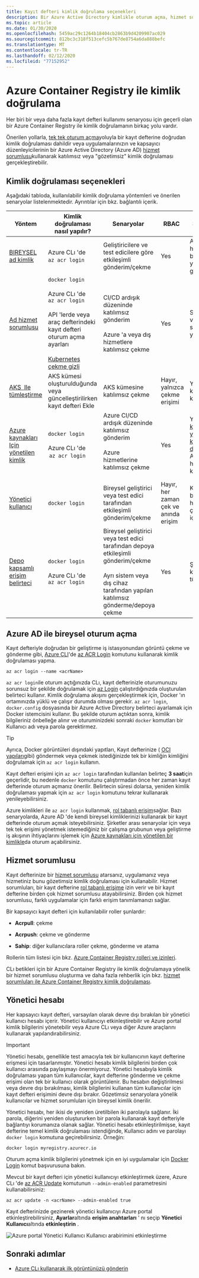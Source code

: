 ```yaml
---
title: Kayıt defteri kimlik doğrulama seçenekleri
description: Bir Azure Active Directory kimlikle oturum açma, hizmet sorumlularını kullanma ve isteğe bağlı yönetici kimlik bilgilerini kullanma dahil olmak üzere, özel bir Azure Kapsayıcı kayıt defteri için kimlik doğrulama seçenekleri.
ms.topic: article
ms.date: 01/30/2020
ms.openlocfilehash: 5459ac29c1264b18404cb2863b9d4209907ac029
ms.sourcegitcommit: 812bc3c318f513cefc5b767de8754a6da888befc
ms.translationtype: MT
ms.contentlocale: tr-TR
ms.lasthandoff: 02/12/2020
ms.locfileid: "77152952"
---
```

# <a name="authenticate-with-an-azure-container-registry"></a>Azure Container Registry ile kimlik doğrulama

Her biri bir veya daha fazla kayıt defteri kullanımı senaryosu için geçerli olan bir Azure Container Registry ile kimlik doğrulamanın birkaç yolu vardır.

Önerilen yollarla, [tek tek oturum açma](#individual-login-with-azure-ad)yoluyla bir kayıt defterine doğrudan kimlik doğrulaması dahildir veya uygulamalarınızın ve kapsayıcı düzenleyicilerinin bir Azure Active Directory (Azure AD) [hizmet sorumlusu](#service-principal)kullanarak katılımsız veya "gözetimsiz" kimlik doğrulaması gerçekleştirebilir.

## <a name="authentication-options"></a>Kimlik doğrulaması seçenekleri

Aşağıdaki tabloda, kullanılabilir kimlik doğrulama yöntemleri ve önerilen senaryolar listelenmektedir. Ayrıntılar için bkz. bağlantılı içerik.

| Yöntem                               | Kimlik doğrulaması nasıl yapılır?                                           | Senaryolar                                                            | RBAC                             | Sınırlamalar                                |
|---------------------------------------|-------------------------------------------------------|---------------------------------------------------------------------|----------------------------------|--------------------------------------------|
| [BIREYSEL ad kimlik](#individual-login-with-azure-ad)                | Azure CLı 'de `az acr login`                              | Geliştiricilere ve test edicilere göre etkileşimli gönderim/çekme                                    | Yes                              | AD belirtecinin her 3 saatte bir yenilenmesi gerekir     |
| [Ad hizmet sorumlusu](#service-principal)                  | `docker login`<br/><br/>Azure CLı 'de `az acr login`<br/><br/> API 'lerde veya araç defterindeki kayıt defteri oturum açma ayarları<br/><br/> [Kubernetes çekme gizli](container-registry-auth-kubernetes.md)                                           | CI/CD ardışık düzeninde katılımsız gönderim<br/><br/> Azure 'a veya dış hizmetlere katılımsız çekme  | Yes                              | SP parolasının varsayılan süre sonu 1 yıldır       |                                                           
| [AKS  Ile tümleştirme](../aks/cluster-container-registry-integration.md?toc=/azure/container-registry/toc.json&bc=/azure/container-registry/breadcrumb/toc.json)                   | AKS kümesi oluşturulduğunda veya güncelleştirilirken kayıt defteri Ekle  | AKS kümesine katılımsız çekme                                                  | Hayır, yalnızca çekme erişimi             | Yalnızca AKS kümesi ile kullanılabilir            |
| [Azure kaynakları Için yönetilen kimlik](container-registry-authentication-managed-identity.md)  | `docker login`<br/><br/>Azure CLı 'de  `az acr login`                                        | Azure CI/CD ardışık düzeninde katılımsız gönderim<br/><br/> Azure hizmetlerine katılımsız çekme<br/><br/>   | Yes                              | Yalnızca [Azure kaynakları için yönetilen kimlikleri destekleyen](../active-directory/managed-identities-azure-resources/services-support-managed-identities.md#azure-services-that-support-managed-identities-for-azure-resources) Azure hizmetlerinden kullanın              |
| [Yönetici kullanıcı](#admin-account)                            | `docker login`                                          | Bireysel geliştirici veya test edici tarafından etkileşimli gönderim/çekme                           | Hayır, her zaman çek ve anında erişim  | Kayıt defteri başına tek hesap, birden çok kullanıcı için önerilmez         |
| [Depo kapsamlı erişim belirteci](container-registry-repository-scoped-permissions.md)               | `docker login`<br/><br/>Azure CLı 'de `az acr login`   | Bireysel geliştirici veya test edici tarafından depoya etkileşimli gönderim/çekme<br/><br/> Ayrı sistem veya dış cihaz tarafından yapılan katılımsız gönderme/depoya çekme                  | Yes                              | Şu anda AD kimliğiyle tümleştirildi  |

## <a name="individual-login-with-azure-ad"></a>Azure AD ile bireysel oturum açma

Kayıt defteriyle doğrudan bir geliştirme iş istasyonundan görüntü çekme ve gönderme gibi, [Azure CLI](/cli/azure/install-azure-cli)'de [az ACR Login](/cli/azure/acr?view=azure-cli-latest#az-acr-login) komutunu kullanarak kimlik doğrulaması yapma.

```azurecli
az acr login --name <acrName>
```

`az acr login`ile oturum açtığınızda CLı, kayıt defterinizle oturumunuzu sorunsuz bir şekilde doğrulamak için [az Login](/cli/azure/reference-index#az-login) çalıştırdığınızda oluşturulan belirteci kullanır. Kimlik doğrulama akışını gerçekleştirmek için, Docker 'ın ortamınızda yüklü ve çalışır durumda olması gerekir. `az acr login`, `docker.config` dosyasında bir Azure Active Directory belirteci ayarlamak için Docker istemcisini kullanır. Bu şekilde oturum açtıktan sonra, kimlik bilgileriniz önbelleğe alınır ve oturuminizdeki sonraki `docker` komutları bir Kullanıcı adı veya parola gerektirmez.

> [!TIP]
> Ayrıca, Docker görüntüleri dışındaki yapıtları, Kayıt defterinize ( [OCI yapıları](container-registry-oci-artifacts.md)gibi) göndermek veya çekmek istediğinizde tek bir kimliğin kimliğini doğrulamak için `az acr login` kullanın.  


Kayıt defteri erişimi için `az acr login` tarafından kullanılan belirteç **3 saat**için geçerlidir, bu nedenle `docker` komutunu çalıştırmadan önce her zaman kayıt defterinde oturum açmanız önerilir. Belirtecin süresi dolarsa, yeniden kimlik doğrulaması yapmak için `az acr login` komutunu tekrar kullanarak yenileyebilirsiniz. 

Azure kimlikleri ile `az acr login` kullanmak, [rol tabanlı erişim](../role-based-access-control/role-assignments-portal.md)sağlar. Bazı senaryolarda, Azure AD 'de kendi bireysel kimliklerinizi kullanarak bir kayıt defterinde oturum açmak isteyebilirsiniz. Şirketler arası senaryolar için veya tek tek erişimi yönetmek istemediğiniz bir çalışma grubunun veya geliştirme iş akışının ihtiyaçlarını işlemek için [Azure kaynakları için yönetilen bir kimlikle](container-registry-authentication-managed-identity.md)da oturum açabilirsiniz.

## <a name="service-principal"></a>Hizmet sorumlusu

Kayıt defterinize bir [hizmet sorumlusu](../active-directory/develop/app-objects-and-service-principals.md) atarsanız, uygulamanız veya hizmetiniz bunu gözetimsiz kimlik doğrulaması için kullanabilir. Hizmet sorumluları, bir kayıt defterine [rol tabanlı erişime](../role-based-access-control/role-assignments-portal.md) izin verir ve bir kayıt defterine birden çok hizmet sorumlusu atayabilirsiniz. Birden çok hizmet sorumlusu, farklı uygulamalar için farklı erişim tanımlamanızı sağlar.

Bir kapsayıcı kayıt defteri için kullanılabilir roller şunlardır:

* **Acrpull**: çekme

* **Acrpush**: çekme ve gönderme

* **Sahip**: diğer kullanıcılara roller çekme, gönderme ve atama

Rollerin tüm listesi için bkz. [Azure Container Registry rolleri ve izinleri](container-registry-roles.md).

CLı betikleri için bir Azure Container Registry ile kimlik doğrulamaya yönelik bir hizmet sorumlusu oluşturma ve daha fazla rehberlik için bkz. [hizmet sorumluları ile Azure Container Registry kimlik doğrulaması](container-registry-auth-service-principal.md).

## <a name="admin-account"></a>Yönetici hesabı

Her kapsayıcı kayıt defteri, varsayılan olarak devre dışı bırakılan bir yönetici kullanıcı hesabı içerir. Yönetici kullanıcıyı etkinleştirebilir ve Azure portal kimlik bilgilerini yönetebilir veya Azure CLı veya diğer Azure araçlarını kullanarak yapılandırabilirsiniz.

> [!IMPORTANT]
> Yönetici hesabı, genellikle test amacıyla tek bir kullanıcının kayıt defterine erişmesi için tasarlanmıştır. Yönetici hesabı kimlik bilgilerini birden çok kullanıcı arasında paylaşmayı önermiyoruz. Yönetici hesabıyla kimlik doğrulaması yapan tüm kullanıcılar, kayıt defterine gönderme ve çekme erişimi olan tek bir kullanıcı olarak görüntülenir. Bu hesabın değiştirilmesi veya devre dışı bırakılması, kimlik bilgilerini kullanan tüm kullanıcılar için kayıt defteri erişimini devre dışı bırakır. Gözetimsiz senaryolara yönelik kullanıcılar ve hizmet sorumluları için bireysel kimlik önerilir.
>

Yönetici hesabı, her ikisi de yeniden üretilbilen iki parolayla sağlanır. İki parola, diğerini yeniden oluştururken bir parola kullanarak kayıt defteriyle bağlantıyı korumanıza olanak sağlar. Yönetici hesabı etkinleştirilmişse, kayıt defterine temel kimlik doğrulaması istendiğinde, Kullanıcı adını ve parolayı `docker login` komutuna geçirebilirsiniz. Örneğin:

```
docker login myregistry.azurecr.io 
```

Oturum açma kimlik bilgilerini yönetmek için en iyi uygulamalar için [Docker Login](https://docs.docker.com/engine/reference/commandline/login/) komut başvurusuna bakın.

Mevcut bir kayıt defteri için yönetici kullanıcıyı etkinleştirmek üzere, Azure CLı 'de [az ACR Update](/cli/azure/acr?view=azure-cli-latest#az-acr-update) komutunun `--admin-enabled` parametresini kullanabilirsiniz:

```azurecli
az acr update -n <acrName> --admin-enabled true
```

Kayıt defterinizde gezinerek yönetici kullanıcıyı Azure portal etkinleştirebilirsiniz, **Ayarlar**altında **erişim anahtarları** ' nı seçip **Yönetici Kullanıcı**altında **etkinleştirin** .

![Azure portal Yönetici Kullanıcı Kullanıcı arabirimini etkinleştirme][auth-portal-01]

## <a name="next-steps"></a>Sonraki adımlar

* [Azure CLı kullanarak ilk görüntünüzü gönderin](container-registry-get-started-azure-cli.md)

<!-- IMAGES -->
[auth-portal-01]: ./media/container-registry-authentication/auth-portal-01.png

